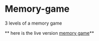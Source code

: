 # Memory-game
3 levels of a memory game

** here is the live version [memory game](https://memory-game-3levels.netlify.app/)**
